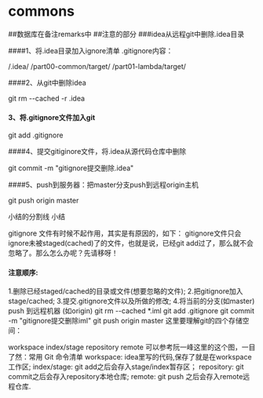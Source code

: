 # commons
##数据库在备注remarks中
##注意的部分
###idea从远程git中删除.idea目录

  ####1、将.idea目录加入ignore清单
  .gitignore内容：
  
  /.idea/
  /part00-common/target/
  /part01-lambda/target/
  
  ####2、从git中删除idea
  
  git rm --cached -r .idea
  
 #### 3、将.gitignore文件加入git
  
  git add .gitignore
  
  ####4、提交gitiginore文件，将.idea从源代码仓库中删除
  
  git commit -m "gitignore提交删除.idea"
  
  ####5、push到服务器：把master分支push到远程origin主机
  
  git push origin master
  
  小结的分割线
  小结
  
  gitignore 文件有时候不起作用，其实是有原因的，如下：
  gitignore文件只会ignore未被staged(cached)了的文件，也就是说，已经git add过了，那么就不会忽略了。那么怎么办呢？先请移呀！
  
 #### 注意顺序:
  
  1.删除已经staged/cached的目录或文件(想要忽略的文件);
  2.把gitignore加入stage/cached;
  3.提交.gitignore文件以及所做的修改;
  4.将当前的分支(如master) push 到远程机器 (如origin)
  git rm --cached *.iml
  git add .gitignore
  git commit -m "gitignore提交删除iml" 
  git push origin master
  这里要理解git的四个存储空间：
  
  workspace
  index/stage
  repository
  remote
  可以参考阮一峰这里的这个图，一目了然：常用 Git 命令清单
  workspace: idea里写的代码,保存了就是在workspace工作区;
  index/stage: git add之后会存入stage/index暂存区；
  repository: git commit之后会存入repository本地仓库;
  remote: git push 之后会存入remote远程仓库.
